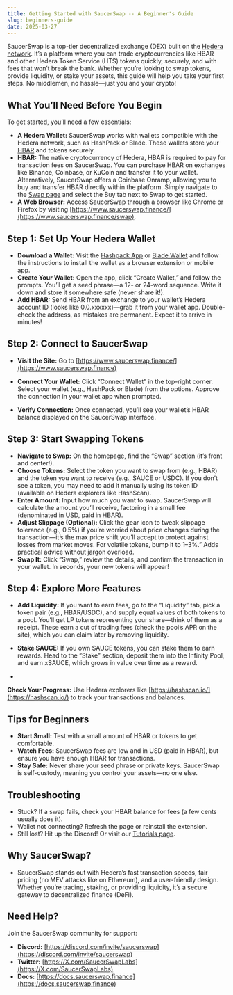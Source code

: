 ```yaml
---
title: Getting Started with SaucerSwap -- A Beginner's Guide
slug: beginners-guide
date: 2025-03-27
---
```

SaucerSwap is a top-tier decentralized exchange (DEX) built on the [Hedera network](https://hedera.com/). It’s a platform where you can trade cryptocurrencies like HBAR and other Hedera Token Service (HTS) tokens quickly, securely, and with fees that won’t break the bank. Whether you’re looking to swap tokens, provide liquidity, or stake your assets,  this guide will help you take your first steps. No middlemen, no hassle—just you and your crypto!
<!-- truncate -->
## What You’ll Need Before You Begin
To get started, you’ll need a few essentials:
- **A Hedera Wallet:** SaucerSwap works with wallets compatible with the Hedera network, such as HashPack or Blade. These wallets store your [HBAR](https://hedera.com/hbar) and tokens securely.
- **HBAR:** The native cryptocurrency of Hedera, HBAR is required to pay for transaction fees on SaucerSwap. You can purchase HBAR on exchanges like Binance, Coinbase, or KuCoin and transfer it to your wallet.
Alternatively, SaucerSwap offers a Coinbase Onramp, allowing you to buy and transfer HBAR directly within the platform. Simply navigate to the [Swap page](https://www.saucerswap.finance/swap) and select the Buy tab next to Swap to get started.
- **A Web Browser:** Access SaucerSwap through a browser like Chrome or Firefox by visiting [https://www.saucerswap.finance/](https://www.saucerswap.finance/swap).

## Step 1: Set Up Your Hedera Wallet
- **Download a Wallet:** Visit the [Hashpack App](https://hashpack.app) or [Blade Wallet](https://bladewallet.io) and follow the instructions to install the wallet as a browser extension or mobile app.
- **Create Your Wallet:** Open the app, click “Create Wallet,” and follow the prompts. You’ll get a seed phrase—a 12- or 24-word sequence. Write it down and store it somewhere safe (never share it!).
- **Add HBAR:** Send HBAR from an exchange to your wallet’s Hedera account ID (looks like 0.0.xxxxxx)—grab it from your wallet app. Double-check the address, as mistakes are permanent. Expect it to arrive in minutes!

## Step 2: Connect to SaucerSwap
- **Visit the Site:** Go to [https://www.saucerswap.finance/](https://www.saucerswap.finance)
- **Connect Your Wallet:** Click “Connect Wallet” in the top-right corner. Select your wallet (e.g., HashPack or Blade) from the options. Approve the connection in your wallet app when prompted.

- **Verify Connection:** Once connected, you’ll see your wallet’s HBAR balance displayed on the SaucerSwap interface.

## Step 3: Start Swapping Tokens
- **Navigate to Swap:** On the homepage, find the “Swap” section (it’s front and center!).
- **Choose Tokens:** Select the token you want to swap from (e.g., HBAR) and the token you want to receive (e.g., SAUCE or USDC). If you don’t see a token, you may need to add it manually using its token ID (available on Hedera explorers like HashScan).
- **Enter Amount:** Input how much you want to swap. SaucerSwap will calculate the amount you’ll receive, factoring in a small fee (denominated in USD, paid in HBAR).
- **Adjust Slippage (Optional):** Click the gear icon to tweak slippage tolerance (e.g., 0.5%) if you’re worried about price changes during the transaction—it’s the max price shift you’ll accept to protect against losses from market moves. For volatile tokens, bump it to 1–3%.” Adds practical advice without jargon overload.
- **Swap It:** Click “Swap,” review the details, and confirm the transaction in your wallet. In seconds, your new tokens will appear!

## Step 4: Explore More Features
- **Add Liquidity:** If you want to earn fees, go to the “Liquidity” tab, pick a token pair (e.g., HBAR/USDC), and supply equal values of both tokens to a pool. You’ll get LP tokens representing your share—think of them as a receipt. These earn a cut of trading fees (check the pool’s APR on the site), which you can claim later by removing liquidity.

- **Stake SAUCE:** If you own SAUCE tokens, you can stake them to earn rewards. Head to the “Stake” section, deposit them into the Infinity Pool, and earn xSAUCE, which grows in value over time as a reward.
- 
**Check Your Progress:** Use Hedera explorers like [https://hashscan.io/](https://hashscan.io/) to track your transactions and balances.

## Tips for Beginners
- **Start Small:** Test with a small amount of HBAR or tokens to get comfortable.
- **Watch Fees:** SaucerSwap fees are low and in USD (paid in HBAR), but ensure you have enough HBAR for transactions.
- **Stay Safe:** Never share your seed phrase or private keys. SaucerSwap is self-custody, meaning you control your assets—no one else.

## Troubleshooting
- Stuck? If a swap fails, check your HBAR balance for fees (a few cents usually does it).
- Wallet not connecting? Refresh the page or reinstall the extension.
- Still lost? Hit up the Discord! Or visit our [Tutorials page](https://docs.saucerswap.finance/get-started/saucerswap-tutorials).

## Why SaucerSwap?
- SaucerSwap stands out with Hedera’s fast transaction speeds, fair pricing (no MEV attacks like on Ethereum), and a user-friendly design. Whether you’re trading, staking, or providing liquidity, it’s a secure gateway to decentralized finance (DeFi).

## Need Help?
Join the SaucerSwap community for support:
- **Discord:** [https://discord.com/invite/saucerswap](https://discord.com/invite/saucerswap)
- **Twitter:** [https://X.com/SaucerSwapLabs](https://X.com/SaucerSwapLabs)
- **Docs:** [https://docs.saucerswap.finance](https://docs.saucerswap.finance)

